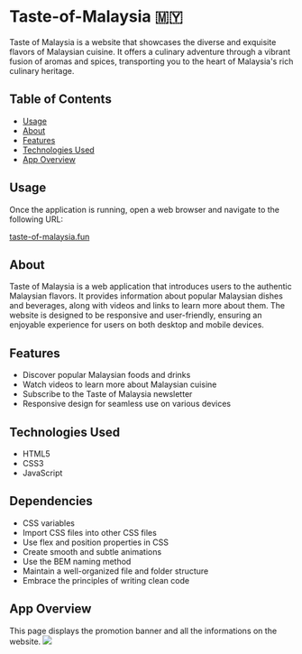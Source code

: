 # Taste-of-Malaysia 🇲🇾

Taste of Malaysia is a website that showcases the diverse and exquisite flavors of Malaysian cuisine. It offers a culinary adventure through a vibrant fusion of aromas and spices, transporting you to the heart of Malaysia's rich culinary heritage.

## Table of Contents

- [Usage](#usage)
- [About](#about)
- [Features](#features)
- [Technologies Used](#technologies-used)
- [App Overview](#app-overview)

## Usage

Once the application is running, open a web browser and navigate to the following URL:

[taste-of-malaysia.fun](https://taste-of-malaysia.fun/)

## About

Taste of Malaysia is a web application that introduces users to the authentic Malaysian flavors. It provides information about popular Malaysian dishes and beverages, along with videos and links to learn more about them. The website is designed to be responsive and user-friendly, ensuring an enjoyable experience for users on both desktop and mobile devices.

## Features

- Discover popular Malaysian foods and drinks
- Watch videos to learn more about Malaysian cuisine
- Subscribe to the Taste of Malaysia newsletter
- Responsive design for seamless use on various devices

## Technologies Used

- HTML5
- CSS3
- JavaScript

## Dependencies

- CSS variables
- Import CSS files into other CSS files
- Use flex and position properties in CSS
- Create smooth and subtle animations
- Use the BEM naming method
- Maintain a well-organized file and folder structure
- Embrace the principles of writing clean code

## App Overview

This page displays the promotion banner and all the informations on the website.
<img src ="assets/overview.png">
